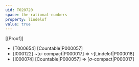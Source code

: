 ```yaml
---
uid: T020720
space: the-rational-numbers
property: lindelof
value: true
---
```

[[Proof]]

* [T000654] [Countable|P000057]
* [I000122] ~[$\sigma$-compact|P000017] => ~[Lindelof|P000018]
* [I000074] [Countable|P000057] => [$\sigma$-compact|P000017]

